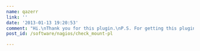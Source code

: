 ```yaml
---
name: qazerr
link: ''
date: '2013-01-13 19:20:53'
comment: "Hi.\nThank you for this plugin.\nP.S. For getting this plugin work with SELnux you should set at least  `nagios_unconfined_plugin_exec_t`  type.\nfor e.g.\n\n\n{% highlight bash %}\nsemanage fcontext -a -s system_u -t nagios_unconfined_plugin_exec_t -f -- '/etc/nagios/plugins/check_mount.pl'\n{% endhighlight %}\n\n"
post_id: /software/nagios/check_mount-pl

---
```



